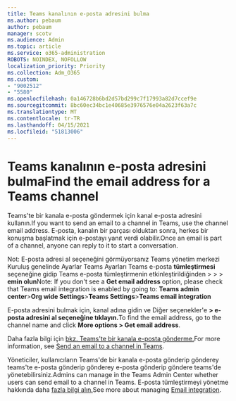 ```yaml
---
title: Teams kanalının e-posta adresini bulma
ms.author: pebaum
author: pebaum
manager: scotv
ms.audience: Admin
ms.topic: article
ms.service: o365-administration
ROBOTS: NOINDEX, NOFOLLOW
localization_priority: Priority
ms.collection: Adm_O365
ms.custom:
- "9002512"
- "5580"
ms.openlocfilehash: 0a146728b6bd2d57bd299c7f17993a82d7ccef9e
ms.sourcegitcommit: 8bc60ec34bc1e40685e3976576e04a2623f63a7c
ms.translationtype: MT
ms.contentlocale: tr-TR
ms.lasthandoff: 04/15/2021
ms.locfileid: "51813006"
---
```

# <a name="find-the-email-address-for-a-teams-channel"></a><span data-ttu-id="0a368-102">Teams kanalının e-posta adresini bulma</span><span class="sxs-lookup"><span data-stu-id="0a368-102">Find the email address for a Teams channel</span></span>

<span data-ttu-id="0a368-103">Teams'te bir kanala e-posta göndermek için kanal e-posta adresini kullanın.</span><span class="sxs-lookup"><span data-stu-id="0a368-103">If you want to send an email to a channel in Teams, use the channel email address.</span></span> <span data-ttu-id="0a368-104">E-posta, kanalın bir parçası olduktan sonra, herkes bir konuşma başlatmak için e-postayı yanıt verdi olabilir.</span><span class="sxs-lookup"><span data-stu-id="0a368-104">Once an email is part of a channel, anyone can reply to it to start a conversation.</span></span>

<span data-ttu-id="0a368-105">Not: E-posta adresi  al seçeneğini görmüyorsanız Teams yönetim merkezi Kuruluş genelinde Ayarlar Teams Ayarları Teams e-posta **tümleştirmesi** seçeneğine gidip Teams e-posta tümleştirmenin etkinleştirildiğinden >  >  > **emin olun**</span><span class="sxs-lookup"><span data-stu-id="0a368-105">Note: If you don't see a **Get email address** option, please check that Teams email integration is enabled by going to: **Teams admin center**>**Org wide Settings**>**Teams Settings**>**Teams email integration**</span></span>

<span data-ttu-id="0a368-106">E-posta adresini bulmak için, kanal adına gidin ve Diğer seçenekler'e **> e-posta adresini al seçeneğine tıklayın.**</span><span class="sxs-lookup"><span data-stu-id="0a368-106">To find the email address, go to the channel name and click **More options > Get email address**.</span></span>

<span data-ttu-id="0a368-107">Daha fazla bilgi için [bkz. Teams'te bir kanala e-posta gönderme.](https://support.office.com/article/send-an-email-to-a-channel-in-teams-d91db004-d9d7-4a47-82e6-fb1b16dfd51e)</span><span class="sxs-lookup"><span data-stu-id="0a368-107">For more information, see [Send an email to a channel in Teams](https://support.office.com/article/send-an-email-to-a-channel-in-teams-d91db004-d9d7-4a47-82e6-fb1b16dfd51e).</span></span>

<span data-ttu-id="0a368-108">Yöneticiler, kullanıcıların Teams'de bir kanala e-posta gönderip gönderey teams'te e-posta gönderip gönderey e-posta gönderip göndere teams'de yönetebilirsiniz.</span><span class="sxs-lookup"><span data-stu-id="0a368-108">Admins can manage in the Teams Admin Center whether users can send email to a channel in Teams.</span></span> <span data-ttu-id="0a368-109">E-posta tümleştirmeyi yönetme hakkında daha [fazla bilgi alın.](https://docs.microsoft.com/microsoftteams/enable-features-office-365#email-integration)</span><span class="sxs-lookup"><span data-stu-id="0a368-109">See more about managing [Email integration](https://docs.microsoft.com/microsoftteams/enable-features-office-365#email-integration).</span></span>
